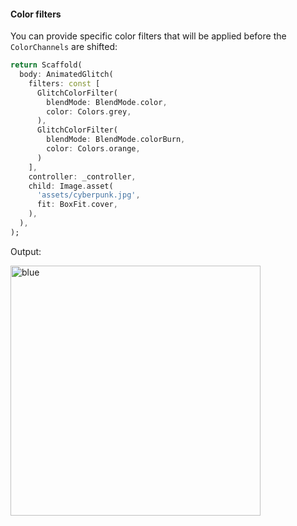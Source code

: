 #### Color filters
You can provide specific color filters that will be applied before the `ColorChannels` are shifted:

```dart
return Scaffold(
  body: AnimatedGlitch(
    filters: const [
      GlitchColorFilter(
        blendMode: BlendMode.color,
        color: Colors.grey,
      ),
      GlitchColorFilter(
        blendMode: BlendMode.colorBurn,
        color: Colors.orange,
      )
    ],
    controller: _controller,
    child: Image.asset(
      'assets/cyberpunk.jpg',
      fit: BoxFit.cover,
    ),
  ),
);
```

Output:


<img src="https://github.com/feduke-nukem/animated_glitch/assets/72284940/681cc620-c49d-4b81-9b76-99ba9d6f6434" alt="blue" height="400"/>
